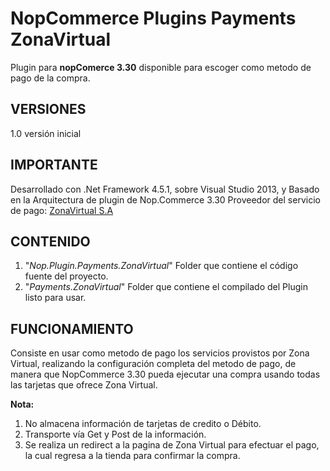 # NopCommerce Plugins Payments ZonaVirtual #

Plugin para **nopComerce 3.30** disponible para escoger como metodo de pago de la compra.

## VERSIONES ##
1.0 versión inicial

## IMPORTANTE ##
Desarrollado con .Net Framework 4.5.1, sobre Visual Studio 2013, y Basado en la Arquitectura de plugin de Nop.Commerce 3.30
Proveedor del servicio de pago: [ZonaVirtual S.A](http://www.zonavirtual.com/ "Zona Virtual")

## CONTENIDO ##
1. "*Nop.Plugin.Payments.ZonaVirtual*" Folder que contiene el código fuente del proyecto.
2. "*Payments.ZonaVirtual*" Folder que contiene el compilado del Plugin listo para usar.

## FUNCIONAMIENTO ##
Consiste en usar como metodo de pago los servicios provistos por Zona Virtual, realizando la configuración completa del metodo de pago, de manera que NopCommerce 3.30 pueda ejecutar una compra usando todas las tarjetas que ofrece Zona Virtual.

**Nota:**

1. No almacena información de tarjetas de credito o Débito.
2. Transporte vía Get y Post de la información.
3. Se realiza un redirect a la pagina de Zona Virtual para efectuar el pago, la cual regresa a la tienda para confirmar la compra. 